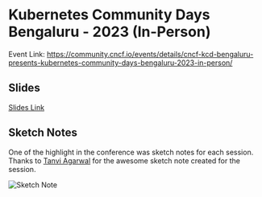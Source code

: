 # Kubernetes Community Days Bengaluru - 2023 (In-Person)

Event Link: https://community.cncf.io/events/details/cncf-kcd-bengaluru-presents-kubernetes-community-days-bengaluru-2023-in-person/

## Slides

[Slides Link](Deep-Dive-into-the-Prometheus-Operator-Ecosystem.pdf)

## Sketch Notes

One of the highlight in the conference was sketch notes for each session. Thanks to [Tanvi Agarwal](https://twitter.com/tanvikun) for the awesome sketch note created for the session.

![Sketch Note](prometheus-operator-sketch-notes.jpg)
